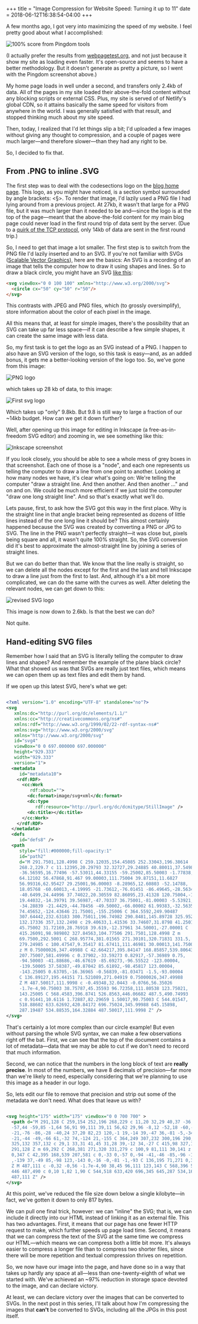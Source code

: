 +++
title = "Image Compression for Website Speed: Turning it up to 11"
date = 2018-06-12T16:38:54-04:00
+++

A few months ago, I got very into maximizing the speed of my website.  I feel 
pretty good about what I accomplished: 

![100% score from Pingdom tools](/blog/image-compression-for-website-speed/pingdom.jpg)

(I actually prefer the results from [webpagetest.org](https://www.webpagetest.org/result/180612_B9_3853bf53a2703c0582863edfd1f34791/), and not just because it show my site as loading even faster.  It's open-source and seems to have a better methodology.  But it doesn't generate as pretty a picture, so I went with the Pingdom screenshot above.) 

My home page loads in well under a second, and transfers only 2.4kb of data.  All of the pages in my site loaded their above-the-fold content without any blocking scripts or external CSS.  Plus, my site is served of of Netlify's global CDN, so it attains basically the same speed for visitors from anywhere in the world.  I was generally satisfied with that result, and stopped thinking much about my site speed.

Then, today, I realized that I'd let things slip a bit; I'd uploaded a few 
images without giving any thought to compression, and a couple of pages were 
much larger—and therefore slower—than they had any right to be. 

So, I decided to fix that.

<!-- more -->

## From .PNG to inline .SVG

The first step was to deal with the codesections logo on the [blog home page](/blog).  This logo, as you might have noticed, is a section symbol surrounded by angle brackets: <§>.  To render that image, I'd lazily used a PNG file I had lying around from a previous project.  At 27kb, it wasn't that large for a PNG file, but it was much larger than it needed to be and—since the logo is at the top of the page—meant that the above-the-fold content for my main blog page could never load in the first round trip of data sent by the server. (Due to a [quirk of the TCP protocol](https://tylercipriani.com/blog/2016/09/25/the-14kb-in-the-tcp-initial-window/), only 14kb of data are sent in the first round trip.)

So, I need to get that image a lot smaller.  The first step is to switch from the PNG file I'd lazily inserted and to an SVG. If you're not familiar with SVGs ([Scalable Vector Graphics](https://en.wikipedia.org/wiki/Scalable_Vector_Graphics)), here are the basics: An SVG is a recording of an image that tells the computer how to draw it using shapes and lines.  So to draw a black circle, you might have an SVG [like this](https://developer.mozilla.org/en-US/docs/Web/SVG/Element/circle):

```html
<svg viewBox="0 0 100 100" xmlns="http://www.w3.org/2000/svg">
  <circle cx="50" cy="50" r="50"/>
</svg>
```

This contrasts with JPEG and PNG files, which (to grossly oversimplify), store information about the color of each pixel in the image.

All this means that, at least for simple images, there's the possibility that an SVG can take up far less space—if it can describe a few simple shapes, it can create the same image with less data.

So, my first task is to get the logo as an SVG instead of a PNG.  I happen to also have an SVG version of the logo, so this task is easy—and, as an added bonus, it gets me a better-looking version of the logo too. So, we've gone from this image:

![PNG logo](/blog/image-compression-for-website-speed/android-chrome-384x384.png) 

which takes up 28 kb of data, to this image:

![First svg logo](./original-logo.svg)

Which takes up "only" 9.8kb.  But 9.8 is still way to large a fraction of our ~14kb budget.  How can we get it down further?

Well, after opening up this image for editing in Inkscape (a free-as-in-freedom SVG editor) and zooming in, we see something like this:

![Inkscape screenshot](./inkscape-screenshot.jpg)

If you look closely, you should be able to see a whole mess of grey boxes in that screenshot.  Each one of those is a "node", and each one represents us telling the computer to draw a line from one point to another.  Looking at how many nodes we have, it's clear what's going on: We're telling the computer "draw a straight line.  And then another. And then another …" and on and on.  We could be much more efficient if we just told the computer "draw one long straight line".  And so that's exactly what we'll do.

Lets pause, first, to ask how the SVG got this way in the first place.  Why is the straight line in that angle bracket being represented as dozens of little lines instead of the one long line it should be?  This almost certainly happened because the SVG was created by converting a PNG or JPG to SVG.  The line in the PNG wasn't perfectly straight—it was close but, pixels being square and all, it wasn't quite 100% straight.  So, the SVG conversion did it's best to approximate the almost-straight line by joining a series of straight lines.  

But we can do better than that.  We know that the line really is straight, so we can delete all the nodes except for the first and the last and tell Inkscape to draw a line just from the first to last.  And, although it's a bit more complicated, we can do the same with the curves as well.  After deleting the relevant nodes, we can get down to this:

![revised SVG logo](./codesections_v3.svg)

This image is now down to 2.6kb.  Is that the best we can do?  

Not quite. 

## Hand-editing SVG files

Remember how I said that an SVG is literally telling the computer to draw lines and shapes?  And remember the example of the plane black circle?  What that showed us was that SVGs are really just text files, which means we can open them up as text files and edit them by hand.  

If we open up this latest SVG, here's what we get:

```svg

<?xml version="1.0" encoding="UTF-8" standalone="no"?>
<svg
   xmlns:dc="http://purl.org/dc/elements/1.1/"
   xmlns:cc="http://creativecommons.org/ns#"
   xmlns:rdf="http://www.w3.org/1999/02/22-rdf-syntax-ns#"
   xmlns:svg="http://www.w3.org/2000/svg"
   xmlns="http://www.w3.org/2000/svg"
   id="svg4"
   viewBox="0 0 697.000000 697.000000"
   height="929.333"
   width="929.333"
   version="1">
  <metadata
     id="metadata10">
    <rdf:RDF>
      <cc:Work
         rdf:about="">
        <dc:format>image/svg+xml</dc:format>
        <dc:type
           rdf:resource="http://purl.org/dc/dcmitype/StillImage" />
        <dc:title></dc:title>
      </cc:Work>
    </rdf:RDF>
  </metadata>
  <defs
     id="defs8" />
  <path
     style="fill:#000000;fill-opacity:1"
     id="path2"
     d="M 291.7501,128.4998 C 259.12035,154.45085 252.33043,196.38614
     268.2,229.7 c 11.12395,20.29793 32.32727,29.24885 40.80011,37.54985
     -36.56595,16.77496 -57.53011,44.33155 -59.25002,85.50003 -1.77838,
     64.12102 56.47868,91.467 99.00003,111.75004 39.87151,11.6827 
     56.99316,62.95427 29.25001,96.00003 -8.28965,12.60803 -52.14788,
     18.05768 -60.60013,-4.19995 -21.73612,-76.01451 -86.49645,-28.5634
     -40.6499,24.44996 37.74022,20.30559 82.86095,23.41328 120.75004,-1.5
     19.44032,-14.39791 39.56987,-47.70337 36.75001,-81.00003 -5.53921,
     -34.28839 -21.4429,-44.78456 -49.50002,-66.00002 61.99383,-32.5635
     74.45652,-124.43646 21.75001,-155.25006 C 364.5592,249.90487
     307.64442,232.63183 300.75011,196.74982 290.8481,145.89728 325.9521,
     132.17336 357,132.2498 c 29.40633,1.41536 33.74607,31.8798 41.25014,
     45.75002 31.72169,28.76918 39.619,-12.37961 34.50001,-27.00001 C 
     415.26091,98.989802 327.84563,104.77506 291.7501,128.4998 Z m 
     69.7500,292.5001 C 268.95774,381.01565 271.30101,320.71831 331.5,
     279.24985 c 100.47547,9.35417 81.67411,111.46981 30.00013,141.75005
     z M 0.75000026,347.49988 C 42.664217,395.84147 168.85857,539.80643 
     207.75007,581.49996 c 0.37902,-33.59273 0.82917,-57.36989 0.75,
     -94.50003 -41.88686,-46.67619 -85.69273,-96.55522 -123.00004,
     -139.50005 37.58387,-49.87042 85.61892,-98.45817 123.00004,
     -143.25005 0.63705,-16.36965 -0.56839,-81.03471 -1.5,-93.00004
     C 136.89127,195.44151 71.521089,271.04919 0.75000026,347.49988
     Z M 487.50017,111.9998 c -0.49348,32.0443 -0.0766,56.35026 
     -1.7e-4,90.75003 38.75787,45.35593 96.72358,111.80538 123.75021,
     143.25005 C 568.4583,396.8741 526.8563,446.06682 487.5,490.74993
     c 0.91441,10.6116 1.72887,82.29659 1.50017,90.75003 C 544.01547,
     518.88602 633.62692,420.84172 696.75024,345.99988 645.15898,
     287.19487 534.88535,164.32884 487.50017,111.9998 Z" />
</svg>
```
That's certainly a lot more complex than our circle example!  But even without parsing the whole SVG syntax, we can make a few observations right off the bat.  First, we can see that the top of the document contains a lot of metadata—data that we may be able to cut if we don't need to record that much information.  

Second, we can notice that the numbers in the long block of text are **really precise**.  In most of the numbers, we have 8 decimals of precision—far more than we're likely to need, especially considering that we're planning to use this image as a header in our logo.

So, lets edit our file to remove that precision and strip out some of the metadata we don't need.  What does that leave us with?

```svg

<svg height="175" width="175" viewBox="0 0 700 700" >
  <path d="M 291,128 C 259,154 252,196 268,229 c 11,20 32,29 40,37 -36,16
  -57,44 -59,85 -1,64 56,91 99,111 39,11 56,62 29,96 -8,12 -52,18 -60,-4 
  -21,-76 -86,-28 -40,24 37,20 82,23 120,-1 19,-14 39,-47 36,-81 -5,-34 
  -21,-44 -49,-66 61,-32 74,-124 21,-155 C 364,249 307,232 300,196 290,145
  325,132 357,132 c 29,1 33,31 41,45 31,28 39,-12 34,-27 C 415,98 327,104
  291,128 Z m 69,292 C 268,381 271,320 331,279 c 100,9 81,111 30,141 z M 
  0,347 C 42,395 168,539 207,581 c 0,-33 0,-57 0,-94 -41,-46 -85,-96 -123
  ,-139 37,-49 85,-98 123,-143 0,-16 -0,-81 -1,-93 C 136,195 71,271 0,347
  Z M 487,111 c -0,32 -0,56 -1.7e-4,90 38,45 96,111 123,143 C 568,396 526,
  446 487,490 c 0,10 1,82 1,90 C 544,518 633,420 696,345 645,287 534,164
  487,111 Z" />
</svg>
```

At this point, we've reduced the file size down below a single kilobyte—in fact, we've gotten it down to only 817 bytes.

We can pull one final trick, however: we can "inline" the SVG; that is, we can include it directly into our HTML instead of linking it as an external file.  This has two advantages.  First, it means that our page has one fewer HTTP request to make, which further speeds up page load time.  Second, it means that we can compress the text of the SVG at the same time we compress our HTML—which means we can compress both a little bit more.  It's always easier to compress a longer file than to compress two shorter files, since there will be more repetition and textual compression thrives on repetition.

So, we now have our image into the page, and have done so in a way that takes up hardly any space at all—less than one-twenty-eighth of what we started with.  We've achieved an ~97% reduction in storage space devoted to the image, and can declare victory.

At least, we can declare victory over the images that can be converted to SVGs. In the next post in this series, I'll talk about how I'm compressing the images that **can't** be converted to SVGs, including all the JPGs in this post itself.

